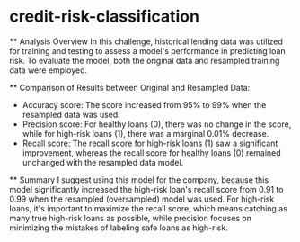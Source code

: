 # credit-risk-classification

** Analysis Overview
In this challenge, historical lending data was utilized for training and testing to assess a model's performance in predicting loan risk. To evaluate the model, both the original data and resampled training data were employed.


** Comparison of Results between Original and Resampled Data:
* Accuracy score: The score increased from 95% to 99% when the resampled data was used.
* Precision score: For healthy loans (0), there was no change in the score, while for high-risk loans (1), there was a marginal 0.01% decrease. 
* Recall score: The recall score for high-risk loans (1) saw a significant improvement, whereas the recall score for healthy loans (0) remained unchanged with the resampled data model.


** Summary
I suggest using this model for the company, because this model significantly increased the high-risk loan's recall score from 0.91 to 0.99 when the resampled (oversampled) model was used. For high-risk loans, it's important to maximize the recall score, which means catching as many true high-risk loans as possible, while precision focuses on minimizing the mistakes of labeling safe loans as high-risk.
